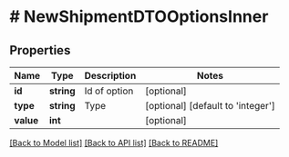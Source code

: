 # # NewShipmentDTOOptionsInner

## Properties

Name | Type | Description | Notes
------------ | ------------- | ------------- | -------------
**id** | **string** | Id of option | [optional]
**type** | **string** | Type | [optional] [default to 'integer']
**value** | **int** |  | [optional]

[[Back to Model list]](../../README.md#models) [[Back to API list]](../../README.md#endpoints) [[Back to README]](../../README.md)
